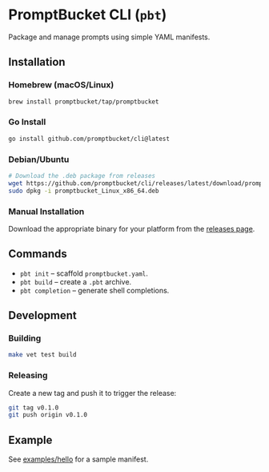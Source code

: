 # PromptBucket CLI (`pbt`)

Package and manage prompts using simple YAML manifests.

## Installation

### Homebrew (macOS/Linux)

```bash
brew install promptbucket/tap/promptbucket
```

### Go Install

```bash
go install github.com/promptbucket/cli@latest
```

### Debian/Ubuntu

```bash
# Download the .deb package from releases
wget https://github.com/promptbucket/cli/releases/latest/download/promptbucket_Linux_x86_64.deb
sudo dpkg -i promptbucket_Linux_x86_64.deb
```

### Manual Installation

Download the appropriate binary for your platform from the [releases page](https://github.com/promptbucket/cli/releases).

## Commands

- `pbt init` – scaffold `promptbucket.yaml`.
- `pbt build` – create a `.pbt` archive.
- `pbt completion` – generate shell completions.

## Development

### Building

```bash
make vet test build
```

### Releasing

Create a new tag and push it to trigger the release:

```bash
git tag v0.1.0
git push origin v0.1.0
```

## Example

See [examples/hello](examples/hello) for a sample manifest.
